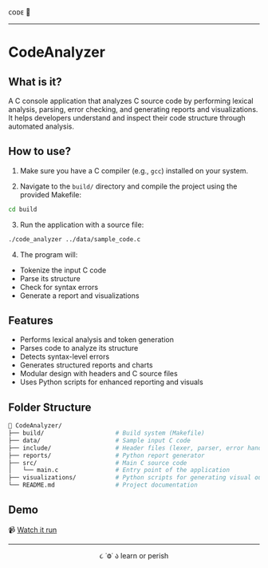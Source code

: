 ᴄᴏᴅᴇ 👾

---

# CodeAnalyzer 

## What is it?

A C console application that analyzes C source code by performing lexical analysis, parsing, error checking, and generating reports and visualizations. It helps developers understand and inspect their code structure through automated analysis.

## How to use?

1. Make sure you have a C compiler (e.g., `gcc`) installed on your system.

2. Navigate to the `build/` directory and compile the project using the provided Makefile:

```bash
cd build
```

3. Run the application with a source file:

```bash
./code_analyzer ../data/sample_code.c
```

4. The program will:

- Tokenize the input C code
- Parse its structure
- Check for syntax errors
- Generate a report and visualizations

## Features

- Performs lexical analysis and token generation
- Parses code to analyze its structure
- Detects syntax-level errors
- Generates structured reports and charts
- Modular design with headers and C source files
- Uses Python scripts for enhanced reporting and visuals

## Folder Structure

```bash
📁 CodeAnalyzer/
├── build/                    # Build system (Makefile)
├── data/                     # Sample input C code
├── include/                  # Header files (lexer, parser, error handling)
├── reports/                  # Python report generator
├── src/                      # Main C source code
│   └── main.c                # Entry point of the application
├── visualizations/           # Python scripts for generating visual output
└── README.md                 # Project documentation
```

## Demo

📹 [Watch it run](link)

---

<p align="center">૮ ˙Ⱉ˙ ა learn or perish</p>
